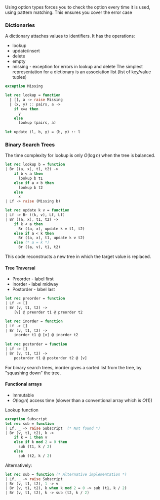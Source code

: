 Using option types forces you to check the option every time it is used, using pattern matching. This ensures you cover the error case
### Dictionaries
A dictionary attaches values to identifiers. It has the operations:
- lookup
- update/insert
- delete
- empty
- missing - exception for errors in lookup and delete
The simplest representation for a dictionary is an association list (list of key/value tuples)

```ocaml
exception Missing

let rec lookup = function
  | [], a -> raise Missing
  | (x, y) :: pairs, a ->
    if x=a then
      y
    else
      lookup (pairs, a)
      
let update (l, b, y) = (b, y) :: l
```

### Binary Search Trees
The time complexity for lookup is only $O(\log n)$ when the tree is balanced.
```ocaml
let rec lookup b = function
| Br ((a, x), t1, t2) ->
    if b < a then
      lookup b t1
    else if a < b then
      lookup b t2
    else
      x
| Lf -> raise (Missing b)
```

```ocaml
let rec update k v = function
| Lf -> Br ((k, v), Lf, Lf)
| Br ((a, x), t1, t2) ->
    if k < a then
      Br ((a, x), update k v t1, t2)
    else if a < k then
      Br ((a, x), t1, update k v t2)
    else (* a = k *)
      Br ((a, v), t1, t2)
```
This code reconstructs a new tree in which the target value is replaced.

#### Tree Traversal
- Preorder - label first
- Inorder - label midway
- Postorder - label last
```ocaml
let rec preorder = function
| Lf -> []
| Br (v, t1, t2) ->
    [v] @ preorder t1 @ preorder t2

let rec inorder = function
| Lf -> []
| Br (v, t1, t2) ->
    inorder t1 @ [v] @ inorder t2
    
let rec postorder = function
| Lf -> []
| Br (v, t1, t2) ->
    postorder t1 @ postorder t2 @ [v]
```
For binary search trees, inorder gives a sorted list from the tree, by "squashing down" the tree.

#### Functional arrays
- Immutable
- $O(\log n)$ access time (slower than a conventional array which is $O(1)$)

Lookup function
```ocaml
exception Subscript
let rec sub = function
| Lf, _ -> raise Subscript  (* Not found *)
| Br (v, t1, t2), k ->
    if k = 1 then v
    else if k mod 2 = 0 then
      sub (t1, k / 2)
    else
      sub (t2, k / 2)
```
Alternatively:
```ocaml
let rec sub = function (* Alternative implementation *)
| Lf, _ -> raise Subscript
| Br (v, t1, t2), 1 -> v
| Br (v, t1, t2), k when k mod 2 = 0 -> sub (t1, k / 2)
| Br (v, t1, t2), k -> sub (t2, k / 2)
```
